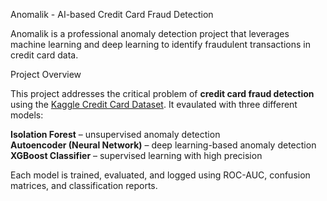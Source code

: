   Anomalik - AI-based Credit Card Fraud Detection

Anomalik is a professional anomaly detection project that leverages machine learning and deep learning to identify fraudulent transactions in credit card data.

 Project Overview

This project addresses the critical problem of **credit card fraud detection** using the [Kaggle Credit Card Dataset](https://www.kaggle.com/datasets/mlg-ulb/creditcardfraud). It evaulated with three different models:

 **Isolation Forest** – unsupervised anomaly detection  
 **Autoencoder (Neural Network)** – deep learning-based anomaly detection  
 **XGBoost Classifier** – supervised learning with high precision

Each model is trained, evaluated, and logged using ROC-AUC, confusion matrices, and classification reports.


